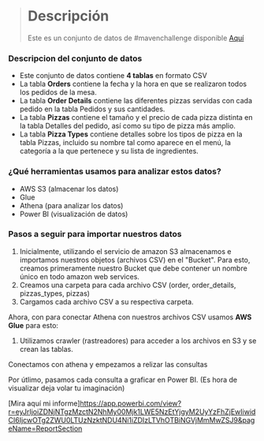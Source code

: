 > # Descripción 
> Este es un conjunto de datos de #mavenchallenge disponible [Aquí](https://www.mavenanalytics.io/data-playground)
> 
### Descripcion del conjunto de datos


-   Este conjunto de datos contiene **4 tablas** en formato CSV
-   La tabla **Orders** contiene la fecha y la hora en que se realizaron todos los pedidos de la mesa.
-   La tabla **Order Details** contiene las diferentes pizzas servidas con cada pedido en la tabla Pedidos y sus cantidades.
-   La tabla **Pizzas** contiene el tamaño y el precio de cada pizza distinta en la tabla Detalles del pedido, así como su tipo de pizza más amplio.
-   La tabla **Pizza Types** contiene detalles sobre los tipos de pizza en la tabla Pizzas, incluido su nombre tal como aparece en el menú, la categoría a la que pertenece y su lista de ingredientes.

### ¿Qué herramientas usamos para analizar estos datos?
- AWS S3 (almacenar los datos)
- Glue 
- Athena (para analizar los datos)
- Power BI (visualización de datos) 

### Pasos a seguir para importar nuestros datos

 1. Inicialmente, utilizando el servicio de amazon S3 almacenamos e importamos nuestros objetos (archivos CSV) en el "Bucket". 
 Para esto, creamos primeramente nuestro Bucket que debe contener un nombre único en todo amazon web services. 
  2. Creamos una carpeta para cada archivo CSV (order, order_details, pizzas_types, pizzas)
  3. Cargamos cada archivo CSV a su respectiva carpeta. 
 
 Ahora, con  para conectar Athena con nuestros archivos CSV usamos **AWS Glue**  para esto: 
1.  Utilizamos crawler (rastreadores) para acceder a los archivos en S3 y se  crean las tablas. 

Conectamos con athena y empezamos a relizar las consultas 

Por útlimo, pasamos cada consulta a graficar en Power BI. 
 (Es hora de visualizar deja volar tu imaginación) 
 
 [Mira aquí mi informe]https://app.powerbi.com/view?r=eyJrIjoiZDNjNTgzMzctN2NhMy00Mjk1LWE5NzEtYjgyM2UyYzFhZjEwIiwidCI6IjcwOTg2ZWU0LTUzNzktNDU4Ni1iZDIzLTVhOTBiNGVjMmMwZSJ9&pageName=ReportSection


 
 
